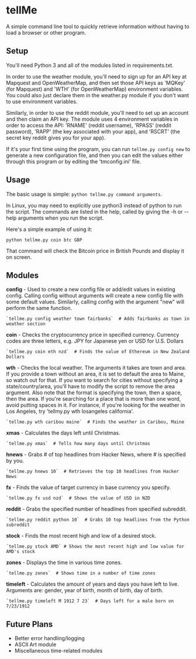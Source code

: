 # tellMe
A simple command line tool to quickly retrieve information without having to load a browser or other program.

## Setup
You'll need Python 3 and all of the modules listed in requirements.txt.

In order to use the weather module, you'll need to sign up for an API key at Mapquest and OpenWeatherMap, and then set those API keys as 'MQKey' (for Mapquest) and 'WTH' (for OpenWeatherMap) environment variables. You could also just declare them in the weather.py module if you don't want to use environment variables.

Similarly, in order to use the reddit module, you'll need to set up an account and then claim an API key. The module uses 4 environment variables in order to access the API: 'RNAME' (reddit username), 'RPASS' (reddit password), 'RAPP' (the key associated with your app), and 'RSCRT' (the secret key reddit gives you for your app). 

If it's your first time using the program, you can run `tellme.py config new` to generate a new configuration file, and then you can edit the values either through this program or by editing the 'tmconfig.ini' file.

## Usage
The basic usage is simple: `python tellme.py command arguments`.

In Linux, you may need to explicitly use python3 instead of python to run the script.
The commands are listed in the help, called by giving the -h or --help arguments when
you run the script. 

Here's a simple example of using it:

`python tellme.py coin btc GBP`

That command will check the Bitcoin price in British Pounds and display it on screen.

## Modules

**config** - Used to create a new config file or add/edit values in existing config. Calling config without arguments will create a new config file with some default values. Similarly, calling config with the argument "new" will perform the same function. 


    `tellme.py config weather town fairbanks`  # Adds fairbanks as town in weather section

**coin** - Checks the cryptocurrency price in specified currency. Currency codes are three letters, e.g. JPY for Japanese yen or USD for U.S. Dollars

    `tellme.py coin eth nzd`  # Finds the value of Ethereum in New Zealand Dollars

**wth** - Checks the local weather. The arguments it takes are town and area. If you provide a town without an area, it is set to default the area to Maine, so watch out for that. If you want to search for cities without specifying a state/country/area, you'll have to modify the script to remove the area argument. Also note that the format is specifying the town, then a space, then the area. If you're searching for a place that is more than one word, avoid putting spaces in it. For instance, if you're looking for the weather in Los Angeles, try 'tellmy.py wth losangeles california'. 

    `tellme.py wth caribou maine`  # Finds the weather in Caribou, Maine

**xmas** - Calculates the days left until Christmas.

    `tellme.py xmas`  # Tells how many days until Christmas

**hnews** - Grabs # of top headlines from Hacker News, where # is specified by you.

    `tellme.py hnews 10`  # Retrieves the top 10 headlines from Hacker News

**fx** - Finds the value of target currency in base currency you specify.

    `tellme.py fx usd nzd`  # Shows the value of USD in NZD

**reddit** - Grabs the specified number of headlines from specified subreddit.

    `tellme.py reddit python 10`  # Grabs 10 top headlines from the Python subreddit

**stock** - Finds the most recent high and low of a desired stock.

    `tellme.py stock AMD` # Shows the most recent high and low value for AMD's stock

**zones** - Displays the time in various time zones. 

    `tellme.py zones`  # Shows time in a number of time zones

**timeleft** - Calculates the amount of years and days you have left to live. Arguments are: gender, year of birth, month of birth, day of birth.

    `tellme.py timeleft M 1912 7 23`  # Days left for a male born on 7/23/1912
    

## Future Plans

* Better error handling/logging
* ASCII Art module
* Miscellaneous time-related modules
